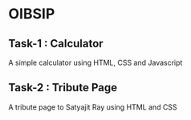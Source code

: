 # OIBSIP

## Task-1 : Calculator
A simple calculator using HTML, CSS and Javascript
## Task-2 : Tribute Page 
A tribute page to Satyajit Ray using HTML and CSS
